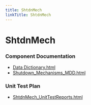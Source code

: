 ```yaml
---
title: ShtdnMech
linkTitle: ShtdnMech
---
```


# ShtdnMech
### Component Documentation

- [Data Dictionary.html](doc/Data%20Dictionary.html)
- [Shutdown_Mechanisms_MDD.html](doc/Shutdown_Mechanisms_MDD.html)

### Unit Test Plan

- [ShtdnMech_UnitTestReports.html](utp/Tessy/report/ShtdnMech_UnitTestReports.html)

